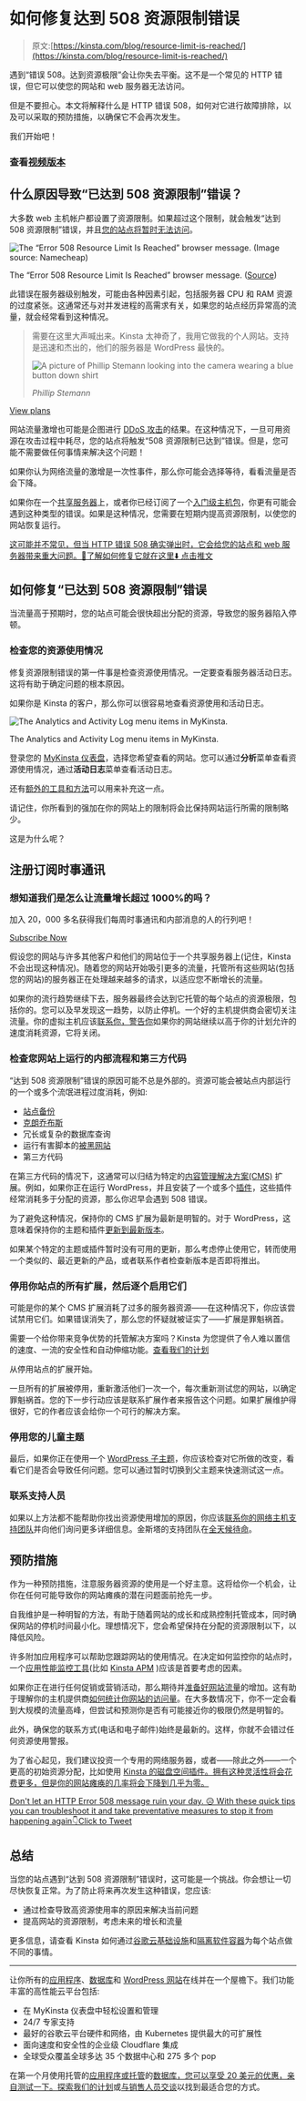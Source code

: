 # 如何修复达到 508 资源限制错误

> 原文:[https://kinsta.com/blog/resource-limit-is-reached/](https://kinsta.com/blog/resource-limit-is-reached/)

遇到“错误 508。达到资源极限”会让你失去平衡。这不是一个常见的 HTTP 错误，但它可以使您的网站和 web 服务器无法访问。

但是不要担心。本文将解释什么是 HTTP 错误 508，如何对它进行故障排除，以及可以采取的预防措施，以确保它不会再次发生。

我们开始吧！

 ### 查看[视频版本](https://www.youtube.com/watch?v=RF-uaZmVVrc)



## **什么原因导致“已达到 508 资源限制”错误？**

大多数 web 主机帐户都设置了资源限制。如果超过这个限制，就会触发“达到 508 资源限制”错误，并且[您的站点将暂时无法访问](https://kinsta.com/blog/website-downtime/#top-causes-of-website-downtime)。

![The “Error 508 Resource Limit Is Reached” browser message. (Image source: Namecheap)](img/41d77f9cc085bcd8f32c6d8933d01181.png)

The “Error 508 Resource Limit Is Reached” browser message. ([Source](https://www.namecheap.com/support/knowledgebase/article.aspx/9568/2194/my-website-is-down-what-to-do/))



此错误在服务器级别触发，可能由各种因素引起，包括服务器 CPU 和 RAM 资源的过度紧张。这通常还与对并发进程的高需求有关，如果您的站点经历异常高的流量，就会经常看到这种情况。





> 需要在这里大声喊出来。Kinsta 太神奇了，我用它做我的个人网站。支持是迅速和杰出的，他们的服务器是 WordPress 最快的。
> 
> <footer class="wp-block-kinsta-client-quote__footer">
> 
> ![A picture of Phillip Stemann looking into the camera wearing a blue button down shirt](img/12b77bdcd297e9bf069df2f3413ad833.png)
> 
> <cite class="wp-block-kinsta-client-quote__cite">Phillip Stemann</cite></footer>

[View plans](https://kinsta.com/plans/)

网站流量激增也可能是企图进行 [DDoS 攻击](https://kinsta.com/blog/ddos-attack/)的结果。在这种情况下，一旦可用资源在攻击过程中耗尽，您的站点将触发“508 资源限制已达到”错误。但是，您可能不需要做任何事情来解决这个问题！

如果你认为网络流量的激增是一次性事件，那么你可能会选择等待，看看流量是否会下降。

如果你在一个[共享服务器](https://kinsta.com/blog/managed-wordpress-hosting/#shared-hosting)上，或者你已经订阅了一个[入门级主机包](https://kinsta.com/blog/cheap-wordpress-hosting/)，你更有可能会遇到这种类型的错误。如果是这种情况，您需要在短期内提高资源限制，以使您的网站恢复运行。

[这可能并不常见，但当 HTTP 错误 508 确实弹出时，它会给您的站点和 web 服务器带来重大问题。👀了解如何修复它就在这里⬇️ 点击推文](https://twitter.com/intent/tweet?url=https%3A%2F%2Fkinsta.com%2Fblog%2Fresource-limit-is-reached%2F&via=kinsta&text=It+might+not+be+common%2C+but+when+HTTP+Error+508+does+pop+up%2C+it+can+cause+major+problems+for+your+site+and+your+webserver.+%F0%9F%91%80+Learn+how+to+fix+it+right+here+%E2%AC%87%EF%B8%8F&hashtags=WordPress%2CWPTips)


## **如何修复“已达到 508 资源限制”错误**

当流量高于预期时，您的站点可能会很快超出分配的资源，导致您的服务器陷入停顿。

### **检查您的资源使用情况**

修复资源限制错误的第一件事是检查资源使用情况。一定要查看服务器活动日志。这将有助于确定问题的根本原因。

如果你是 Kinsta 的客户，那么你可以很容易地查看资源使用和活动日志。

![The Analytics and Activity Log menu items in MyKinsta.](img/0bc8ee2344fa115238c1c2985de50ede.png)

The Analytics and Activity Log menu items in MyKinsta.



登录您的 [MyKinsta 仪表盘](https://kinsta.com/mykinsta)，选择您希望查看的网站。您可以通过**分析**菜单查看资源使用情况，通过**活动日志**菜单查看活动日志。

还有[额外的工具和方法](https://kinsta.com/blog/disk-usage-wordpress/)可以用来补充这一点。

请记住，你所看到的强加在你的网站上的限制将会比保持网站运行所需的限制略少。

这是为什么呢？

 ## 注册订阅时事通讯



### 想知道我们是怎么让流量增长超过 1000%的吗？

加入 20，000 多名获得我们每周时事通讯和内部消息的人的行列吧！

[Subscribe Now](#newsletter)

假设您的网站与许多其他客户和他们的网站位于一个共享服务器上(记住，Kinsta 不会出现这种情况)。随着您的网站开始吸引更多的流量，托管所有这些网站(包括您的网站)的服务器正在处理越来越多的请求，以适应您不断增长的流量。

如果你的流行趋势继续下去，服务器最终会达到它托管的每个站点的资源极限，包括你的。您可以及早发现这一趋势，以防止停机。一个好的主机提供商会密切关注流量。你的虚拟主机应该[联系你，警告你](https://kinsta.com/help/overages/)如果你的网站继续以高于你的计划允许的速度消耗资源，它将关闭。

### **检查您网站上运行的内部流程和第三方代码**

“达到 508 资源限制”错误的原因可能不总是外部的。资源可能会被站点内部运行的一个或多个流氓进程过度消耗，例如:

*   [站点备份](https://kinsta.com/help/wordpress-backups/#wordpress-backups)
*   [克朗乔布斯](https://kinsta.com/help/how-to-write-a-cron-job/)
*   冗长或复杂的数据库查询
*   运行有害脚本的[被黑网站](https://kinsta.com/blog/wordpress-hacked/)
*   第三方代码

在第三方代码的情况下，这通常可以归结为特定的[内容管理解决方案(CMS)](https://kinsta.com/blog/cms-software/) 扩展。例如，如果你正在运行 WordPress，并且安装了一个或多个[插件](https://kinsta.com/knowledgebase/how-to-install-wordpress-plugins/)，这些插件经常消耗多于分配的资源，那么你迟早会遇到 508 错误。

为了避免这种情况，保持你的 CMS 扩展为最新是明智的。对于 WordPress，这意味着保持你的主题和插件[更新到最新版本](https://kinsta.com/knowledgebase/manually-update-wordpress-plugin/)。

如果某个特定的主题或插件暂时没有可用的更新，那么考虑停止使用它，转而使用一个类似的、最近更新的产品，或者联系作者检查新版本是否即将推出。


### 停用你站点的所有扩展，然后逐个启用它们

可能是你的某个 CMS 扩展消耗了过多的服务器资源——在这种情况下，你应该尝试禁用它们。如果错误消失了，那么您的怀疑就被证实了——扩展是罪魁祸首。

需要一个给你带来竞争优势的托管解决方案吗？Kinsta 为您提供了令人难以置信的速度、一流的安全性和自动伸缩功能。[查看我们的计划](https://kinsta.com/plans/?in-article-cta)

从停用站点的扩展开始。

一旦所有的扩展被停用，重新激活他们一次一个，每次重新测试您的网站，以确定罪魁祸首。您的下一步行动应该是联系扩展作者来报告这个问题。如果扩展维护得很好，它的作者应该会给你一个可行的解决方案。

### **停用您的儿童主题**

最后，如果你正在使用一个 [WordPress 子主题](https://kinsta.com/blog/wordpress-child-theme/)，你应该检查对它所做的改变，看看它们是否会导致任何问题。您可以通过暂时切换到父主题来快速测试这一点。

### **联系支持人员**

如果以上方法都不能帮助你找出资源使用增加的原因，你应该[联系你的网络主机支持团队](https://kinsta.com/kinsta-support/)并向他们询问更多详细信息。金斯塔的支持团队在[全天候待命](https://kinsta.com/kinsta-support/)。


## **预防措施**

作为一种预防措施，注意服务器资源的使用是一个好主意。这将给你一个机会，让你在任何可能导致你的网站瘫痪的潜在问题面前抢先一步。

自我维护是一种明智的方法，有助于随着网站的成长和成熟控制托管成本，同时确保网站的停机时间最小化。理想情况下，您会希望保持在分配的资源限制以下，以降低风险。

许多附加应用程序可以帮助您跟踪网站的使用情况。在决定如何监控你的站点时，一个[应用性能监控工具](https://kinsta.com/blog/application-performance-monitoring/)(比如 [Kinsta APM](https://kinsta.com/apm-tool/) )应该是首要考虑的因素。

如果你正在进行任何促销或营销活动，那么期待并[准备好网站流量](https://kinsta.com/clients/dartdrones-shark-tank-effect/)的增加。这有助于理解你的主机提供商[如何统计你网站的访问量](https://kinsta.com/knowledgebase/count-visits/)。在大多数情况下，你不一定会看到大规模的流量高峰，但尝试和预测你是否有可能接近你的极限仍然是明智的。

此外，确保您的联系方式(电话和电子邮件)始终是最新的。这样，你就不会错过任何资源使用警报。

为了省心起见，我们建议投资一个专用的网络服务器，或者——除此之外——一个更高的初始资源分配，比如使用 [Kinsta 的磁盘空间插件。拥有这种灵活性将会花费更多，但是你的网站瘫痪的几率将会下降到几乎为零。](https://kinsta.com/help/disk-space-add-on/)

[Don't let an HTTP Error 508 message ruin your day. 😥 With these quick tips you can troubleshoot it and take preventative measures to stop it from happening again👇Click to Tweet](https://twitter.com/intent/tweet?url=https%3A%2F%2Fkinsta.com%2Fblog%2Fresource-limit-is-reached%2F&via=kinsta&text=Don%27t+let+an+HTTP+Error+508+message+ruin+your+day.+%F0%9F%98%A5+With+these+quick+tips+you+can+troubleshoot+it+and+take+preventative+measures+to+stop+it+from+happening+again%F0%9F%91%87&hashtags=WPTips%2CWordPress)

## **总结**

当您的站点遇到“达到 508 资源限制”错误时，这可能是一个挑战。你会想让一切尽快恢复正常。为了防止将来再次发生这种错误，您应该:

*   通过检查导致高资源使用率的原因来解决当前问题
*   提高网站的资源限制，考虑未来的增长和流量

更多信息，请查看 Kinsta 如何通过[谷歌云基础设施](https://kinsta.com/blog/google-cloud-hosting/)和[隔离软件容器](https://kinsta.com/knowledgebase/shared-vps-dedicated-hosting/)为每个站点做不同的事情。

* * *

让你所有的[应用程序](https://kinsta.com/application-hosting/)、[数据库](https://kinsta.com/database-hosting/)和 [WordPress 网站](https://kinsta.com/wordpress-hosting/)在线并在一个屋檐下。我们功能丰富的高性能云平台包括:

*   在 MyKinsta 仪表盘中轻松设置和管理
*   24/7 专家支持
*   最好的谷歌云平台硬件和网络，由 Kubernetes 提供最大的可扩展性
*   面向速度和安全性的企业级 Cloudflare 集成
*   全球受众覆盖全球多达 35 个数据中心和 275 多个 pop

在第一个月使用托管的[应用程序或托管](https://kinsta.com/application-hosting/)的[数据库，您可以享受 20 美元的优惠，亲自测试一下。探索我们的](https://kinsta.com/database-hosting/)[计划](https://kinsta.com/plans/)或[与销售人员交谈](https://kinsta.com/contact-us/)以找到最适合您的方式。